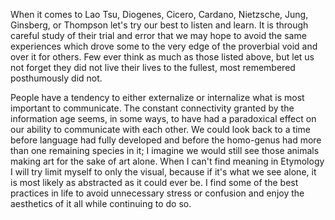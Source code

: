 When it comes to Lao Tsu, Diogenes, Cicero, Cardano, Nietzsche, Jung, Ginsberg, or Thompson let's try our best to listen and learn. It is through careful study of their trial and error that we may hope to avoid the same experiences which drove some to the very edge of the proverbial void and over it for others. Few ever think as much as those listed above, but let us not forget they did not live their lives to the fullest, most remembered posthumously did not.

People have a tendency to either externalize or internalize what is most important to communicate. The constant connectivity granted by the information age seems, in some ways, to have had a paradoxical effect on our ability to communicate with each other. We could look back to a time before language had fully developed and before the homo-genus had more than one remaining species in it; I imagine we would still see those animals making art for the sake of art alone. When I can't find meaning in Etymology I will try limit myself to only the visual, because if it's what we see alone, it is most likely as abstracted as it could ever be. I find some of the best practices in life to avoid unnecessary stress or confusion and enjoy the aesthetics of it all while continuing to do so. 
